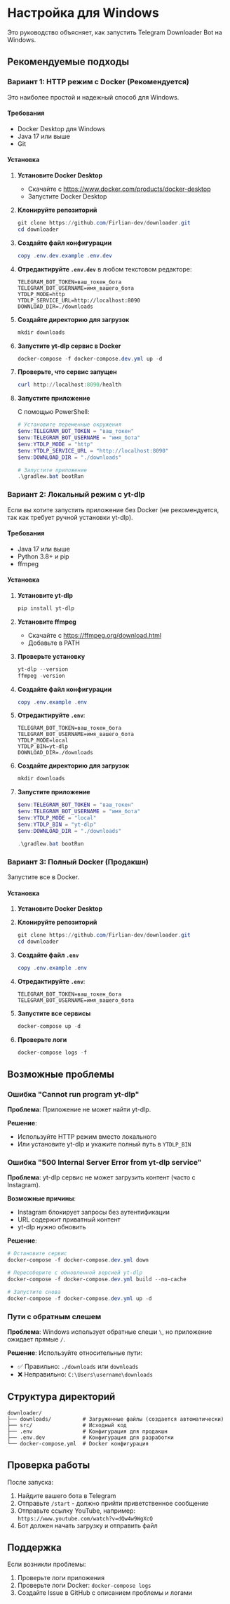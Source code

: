 # Настройка для Windows

Это руководство объясняет, как запустить Telegram Downloader Bot на Windows.

## Рекомендуемые подходы

### Вариант 1: HTTP режим с Docker (Рекомендуется)

Это наиболее простой и надежный способ для Windows.

#### Требования
- Docker Desktop для Windows
- Java 17 или выше
- Git

#### Установка

1. **Установите Docker Desktop**
   - Скачайте с https://www.docker.com/products/docker-desktop
   - Запустите Docker Desktop

2. **Клонируйте репозиторий**
   ```powershell
   git clone https://github.com/Firlian-dev/downloader.git
   cd downloader
   ```

3. **Создайте файл конфигурации**
   ```powershell
   copy .env.dev.example .env.dev
   ```

4. **Отредактируйте `.env.dev`** в любом текстовом редакторе:
   ```env
   TELEGRAM_BOT_TOKEN=ваш_токен_бота
   TELEGRAM_BOT_USERNAME=имя_вашего_бота
   YTDLP_MODE=http
   YTDLP_SERVICE_URL=http://localhost:8090
   DOWNLOAD_DIR=./downloads
   ```

5. **Создайте директорию для загрузок**
   ```powershell
   mkdir downloads
   ```

6. **Запустите yt-dlp сервис в Docker**
   ```powershell
   docker-compose -f docker-compose.dev.yml up -d
   ```

7. **Проверьте, что сервис запущен**
   ```powershell
   curl http://localhost:8090/health
   ```

8. **Запустите приложение**
   
   С помощью PowerShell:
   ```powershell
   # Установите переменные окружения
   $env:TELEGRAM_BOT_TOKEN = "ваш_токен"
   $env:TELEGRAM_BOT_USERNAME = "имя_бота"
   $env:YTDLP_MODE = "http"
   $env:YTDLP_SERVICE_URL = "http://localhost:8090"
   $env:DOWNLOAD_DIR = "./downloads"
   
   # Запустите приложение
   .\gradlew.bat bootRun
   ```

### Вариант 2: Локальный режим с yt-dlp

Если вы хотите запустить приложение без Docker (не рекомендуется, так как требует ручной установки yt-dlp).

#### Требования
- Java 17 или выше
- Python 3.8+ и pip
- ffmpeg

#### Установка

1. **Установите yt-dlp**
   ```powershell
   pip install yt-dlp
   ```

2. **Установите ffmpeg**
   - Скачайте с https://ffmpeg.org/download.html
   - Добавьте в PATH

3. **Проверьте установку**
   ```powershell
   yt-dlp --version
   ffmpeg -version
   ```

4. **Создайте файл конфигурации**
   ```powershell
   copy .env.example .env
   ```

5. **Отредактируйте `.env`**:
   ```env
   TELEGRAM_BOT_TOKEN=ваш_токен_бота
   TELEGRAM_BOT_USERNAME=имя_вашего_бота
   YTDLP_MODE=local
   YTDLP_BIN=yt-dlp
   DOWNLOAD_DIR=./downloads
   ```

6. **Создайте директорию для загрузок**
   ```powershell
   mkdir downloads
   ```

7. **Запустите приложение**
   ```powershell
   $env:TELEGRAM_BOT_TOKEN = "ваш_токен"
   $env:TELEGRAM_BOT_USERNAME = "имя_бота"
   $env:YTDLP_MODE = "local"
   $env:YTDLP_BIN = "yt-dlp"
   $env:DOWNLOAD_DIR = "./downloads"
   
   .\gradlew.bat bootRun
   ```

### Вариант 3: Полный Docker (Продакшн)

Запустите все в Docker.

#### Установка

1. **Установите Docker Desktop**

2. **Клонируйте репозиторий**
   ```powershell
   git clone https://github.com/Firlian-dev/downloader.git
   cd downloader
   ```

3. **Создайте файл `.env`**
   ```powershell
   copy .env.example .env
   ```

4. **Отредактируйте `.env`**:
   ```env
   TELEGRAM_BOT_TOKEN=ваш_токен_бота
   TELEGRAM_BOT_USERNAME=имя_вашего_бота
   ```

5. **Запустите все сервисы**
   ```powershell
   docker-compose up -d
   ```

6. **Проверьте логи**
   ```powershell
   docker-compose logs -f
   ```

## Возможные проблемы

### Ошибка "Cannot run program yt-dlp"

**Проблема**: Приложение не может найти yt-dlp.

**Решение**:
- Используйте HTTP режим вместо локального
- Или установите yt-dlp и укажите полный путь в `YTDLP_BIN`

### Ошибка "500 Internal Server Error from yt-dlp service"

**Проблема**: yt-dlp сервис не может загрузить контент (часто с Instagram).

**Возможные причины**:
- Instagram блокирует запросы без аутентификации
- URL содержит приватный контент
- yt-dlp нужно обновить

**Решение**:
```powershell
# Остановите сервис
docker-compose -f docker-compose.dev.yml down

# Пересоберите с обновленной версией yt-dlp
docker-compose -f docker-compose.dev.yml build --no-cache

# Запустите снова
docker-compose -f docker-compose.dev.yml up -d
```

### Пути с обратным слешем

**Проблема**: Windows использует обратные слеши `\`, но приложение ожидает прямые `/`.

**Решение**: Используйте относительные пути:
- ✅ Правильно: `./downloads` или `downloads`
- ❌ Неправильно: `C:\Users\username\downloads`

## Структура директорий

```
downloader/
├── downloads/          # Загруженные файлы (создается автоматически)
├── src/                # Исходный код
├── .env                # Конфигурация для продакшн
├── .env.dev            # Конфигурация для разработки
└── docker-compose.yml  # Docker конфигурация
```

## Проверка работы

После запуска:

1. Найдите вашего бота в Telegram
2. Отправьте `/start` - должно прийти приветственное сообщение
3. Отправьте ссылку YouTube, например: `https://www.youtube.com/watch?v=dQw4w9WgXcQ`
4. Бот должен начать загрузку и отправить файл

## Поддержка

Если возникли проблемы:
1. Проверьте логи приложения
2. Проверьте логи Docker: `docker-compose logs`
3. Создайте Issue в GitHub с описанием проблемы и логами
